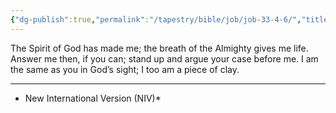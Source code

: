 ```yaml
---
{"dg-publish":true,"permalink":"/tapestry/bible/job/job-33-4-6/","title":"Job 33:4–6","tags":["bible-verse","bible-verse"],"dgHomeLink":true,"dgShowLocalGraph":true,"dgEnableSearch":true}
---
```



The Spirit of God has made me; the breath of the Almighty gives me life.
Answer me then, if you can; stand up and argue your case before me.  I am the same as you in God’s sight; I too am a piece of clay.

---
* New International Version (NIV)*